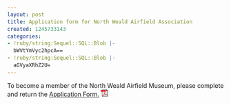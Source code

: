 ```yaml
---
layout: post
title: Application form for North Weald Airfield Association
created: 1245733143
categories:
- !ruby/string:Sequel::SQL::Blob |-
  bWVtYmVyc2hpcA==
- !ruby/string:Sequel::SQL::Blob |-
  aGVyaXRhZ2U=
---
```

<p>To become a member of the North Weald Airfield Museum, please complete and return the <a href="/pdfs/On_line_MembershipApp.pdf">Application Form.</a> <img src="/images/pdficon_small.gif"></p>
